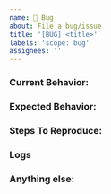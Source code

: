 ```yaml
---
name: 🐞 Bug
about: File a bug/issue
title: '[BUG] <title>'
labels: 'scope: bug'
assignees: ''
---
```


<!--
Note: Please search to see if an issue already exists for the bug you encountered.
-->

### Current Behavior:
<!-- A concise description of what you're experiencing. -->

### Expected Behavior:
<!-- A concise description of what you expected to happen. -->

### Steps To Reproduce:
<!--
Example: steps to reproduce the behavior:
1. In this environment...
2. With this config...
3. Run '...'
4. See error...
-->

### Logs

### Anything else:
<!--
Links? References? Screenshots? Anything that will give us more context about the issue that you are encountering!
-->